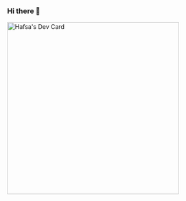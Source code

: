### Hi there 👋

<!--
**Hafsazk/Hafsazk** is a ✨ _special_ ✨ repository because its `README.md` (this file) appears on your GitHub profile.

Here are some ideas to get you started:

- 🔭 I’m currently working on ...
- 🌱 I’m currently learning ...
- 👯 I’m looking to collaborate on ...
- 🤔 I’m looking for help with ...
- 💬 Ask me about ...
- 📫 How to reach me: ...
- 😄 Pronouns: ...
- ⚡ Fun fact: ...
-->
<a href="https://app.daily.dev/hafsazk"><img src="https://api.daily.dev/devcards/752b8da45df34da49d78659db35cf9b0.png?r=os3" width="400" alt="Hafsa's Dev Card"/></a>
